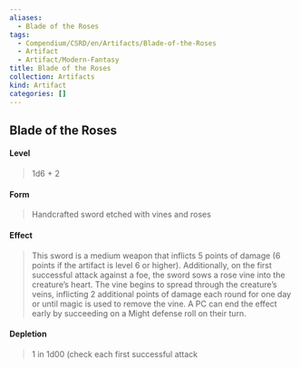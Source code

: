 ```yaml
---
aliases:
  - Blade of the Roses
tags:
  - Compendium/CSRD/en/Artifacts/Blade-of-the-Roses
  - Artifact
  - Artifact/Modern-Fantasy
title: Blade of the Roses
collection: Artifacts
kind: Artifact
categories: []
---
```

## Blade of the Roses
#### Level 
>1d6 + 2
#### Form
> Handcrafted sword etched with vines and roses   
#### Effect
> This sword is a medium weapon that inflicts 5 points of damage (6 points if the artifact is level 6 or higher). Additionally, on the first successful attack against a foe, the sword sows a rose vine into the creature’s heart. The vine begins to spread through the creature’s veins, inflicting 2 additional points of damage each round for one day or until magic is used to remove the vine. A PC can end the effect early by succeeding on a Might defense roll on their turn. 
#### Depletion 
>1 in 1d00 (check each first successful attack

